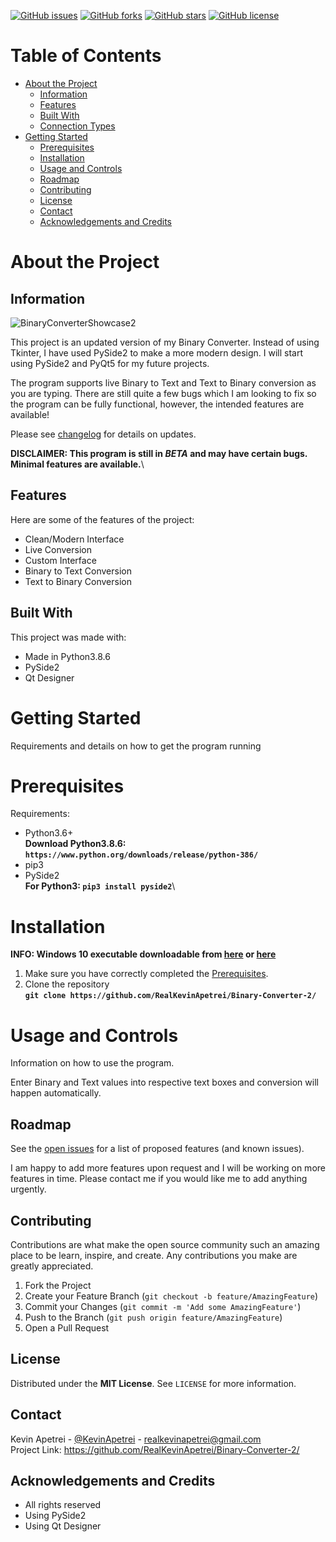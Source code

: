 [![GitHub issues](https://img.shields.io/github/issues/RealKevinApetrei/Binary-Converter-2)](https://github.com/RealKevinApetrei/Binary-Converter-2/issues) 
[![GitHub forks](https://img.shields.io/github/forks/RealKevinApetrei/Binary-Converter-2)](https://github.com/RealKevinApetrei/Binary-Converter-2/network)
[![GitHub stars](https://img.shields.io/github/stars/RealKevinApetrei/Binary-Converter-2)](https://github.com/RealKevinApetrei/Binary-Converter-2/stargazers)
[![GitHub license](https://img.shields.io/github/license/RealKevinApetrei/Binary-Converter-2)](https://github.com/RealKevinApetrei/Binary-Converter-2/blob/master/LICENSE)

# Table of Contents
- [About the Project](#about-the-project)
  - [Information](#information)
  - [Features](#features)
  - [Built With](#built-with)
  - [Connection Types](#connection-types)
- [Getting Started](#getting-started)
  - [Prerequisites](#prerequisites)
  - [Installation](#installation)
  - [Usage and Controls](#usage-and-controls)
  - [Roadmap](#roadmap)
  - [Contributing](#contributing)
  - [License](#license)
  - [Contact](#contact)
  - [Acknowledgements and Credits](#acknowledgements-and-credits)

# About the Project
## Information
![BinaryConverterShowcase2](https://user-images.githubusercontent.com/65184258/101662192-1c7a6280-3a41-11eb-9765-8c26c45de68f.gif)

This project is an updated version of my Binary Converter. Instead of using Tkinter, I have used PySide2 to make a more modern design.
I will start using PySide2 and PyQt5 for my future projects.

The program supports live Binary to Text and Text to Binary conversion as you are typing. There are still quite a few bugs which I am looking to fix so the program can be fully functional, however, the intended features are available!

Please see [changelog](https://github.com/RealKevinApetrei/Binary-Converter-2/blob/master/CHANGELOG.md) for details on updates.

**DISCLAIMER: This program is still in *BETA* and may have certain bugs. Minimal features are available.**\

## Features
Here are some of the features of the project:

- Clean/Modern Interface
- Live Conversion
- Custom Interface
- Binary to Text Conversion
- Text to Binary Conversion

## Built With
This project was made with:

- Made in Python3.8.6
- PySide2
- Qt Designer

# Getting Started
Requirements and details on how to get the program running

# Prerequisites
Requirements:

- Python3.6+\
  **Download Python3.8.6: `https://www.python.org/downloads/release/python-386/`**
- pip3
- PySide2\
  **For Python3: `pip3 install pyside2`**\

# Installation
**INFO: Windows 10 executable downloadable from [here](https://github.com/RealKevinApetrei/Binary-Converter-2/releases) or [here](https://github.com/RealKevinApetrei/Binary-Converter-2/tree/main/Windows)**

1. Make sure you have correctly completed the [Prerequisites](#prerequisites).
2. Clone the repository\
   **`git clone https://github.com/RealKevinApetrei/Binary-Converter-2/`**

# Usage and Controls
Information on how to use the program.

Enter Binary and Text values into respective text boxes and conversion will happen automatically.

## Roadmap

See the [open issues](https://github.com/RealKevinApetrei/Binary-Converter-2/issues) for a list of proposed features (and known issues).

I am happy to add more features upon request and I will be working on more features in time. Please contact me if you would like me to add anything urgently.

## Contributing

Contributions are what make the open source community such an amazing place to be learn, inspire, and create. Any contributions you make are greatly appreciated.

1. Fork the Project
2. Create your Feature Branch (`git checkout -b feature/AmazingFeature`)
3. Commit your Changes (`git commit -m 'Add some AmazingFeature'`)
4. Push to the Branch (`git push origin feature/AmazingFeature`)
5. Open a Pull Request

## License

Distributed under the **MIT License**. See `LICENSE` for more information.

## Contact

Kevin Apetrei - [@KevinApetrei](https://twitter.com/KevinApetrei) - realkevinapetrei@gmail.com\
Project Link: https://github.com/RealKevinApetrei/Binary-Converter-2/

## Acknowledgements and Credits
- All rights reserved
- Using PySide2
- Using Qt Designer
